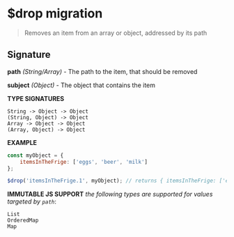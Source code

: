 # $drop migration

> Removes an item from an array or object, addressed by its path

## Signature

**path** *(String/Array)* - The path to the item, that should be removed

**subject** *(Object)* - The object that contains the item

**TYPE SIGNATURES**
```
String -> Object -> Object
(String, Object) -> Object
Array -> Object -> Object
(Array, Object) -> Object
```

**EXAMPLE**
```js
const myObject = {
    itemsInTheFrige: ['eggs', 'beer', 'milk']
};

$drop('itemsInTheFrige.1', myObject); // returns { itemsInTheFrige: ['eggs', 'milk'] }
```

**IMMUTABLE JS SUPPORT**
*the following types are supported for values targeted by `path`*:
```
List
OrderedMap
Map
```
